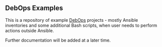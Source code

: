 ## DebOps Examples

This is a repository of example [DebOps](http://debops.org/) projects - mostly
Ansible inventories and some additional Bash scripts, when user needs to
perform actions outside Ansible.

Further documentation will be added at a later time.

